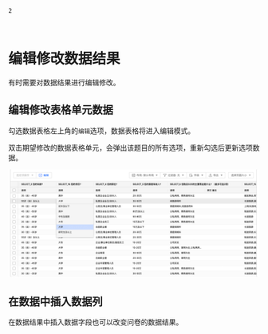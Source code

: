 ```index
2
```
```tag

```
```summary

```
# 编辑修改数据结果

有时需要对数据结果进行编辑修改。

## 编辑修改表格单元数据
勾选数据表格左上角的`编辑`选项，数据表格将进入编辑模式。

双击期望修改的数据表格单元，会弹出该题目的所有选项，重新勾选后更新选项数据。

<img src='../assets/01dataTable/03editDataResult/editDataResult.png'>

## 在数据中插入数据列
在数据结果中插入数据字段也可以改变问卷的数据结果。
